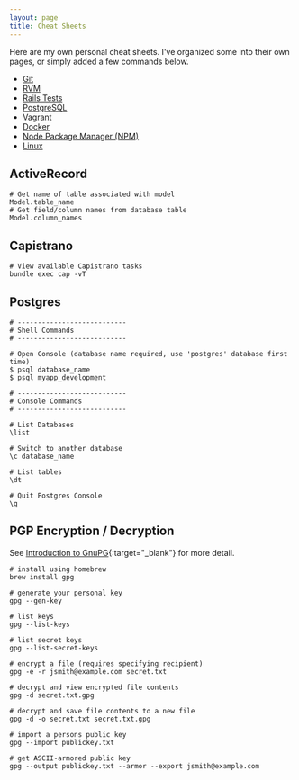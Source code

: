 ```yaml
---
layout: page
title: Cheat Sheets
---
```

Here are my own personal cheat sheets. I've organized some into their own pages, or simply added a few commands below.

* [Git](/cheat-sheets/git/)
* [RVM](/cheat-sheets/rvm/)
* [Rails Tests](/cheat-sheets/rails-tests/)
* [PostgreSQL](/cheat-sheets/postgresql/)
* [Vagrant](/cheat-sheets/vagrant/)
* [Docker](/cheat-sheets/docker/)
* [Node Package Manager (NPM)](/cheat-sheets/npm/)
* [Linux](/cheat-sheets/linux/)

## ActiveRecord

```
# Get name of table associated with model
Model.table_name
# Get field/column names from database table
Model.column_names
```

## Capistrano

```
# View available Capistrano tasks
bundle exec cap -vT
```

## Postgres
```
# ---------------------------
# Shell Commands
# ---------------------------

# Open Console (database name required, use 'postgres' database first time)
$ psql database_name
$ psql myapp_development

# ---------------------------
# Console Commands
# ---------------------------

# List Databases
\list

# Switch to another database
\c database_name

# List tables
\dt

# Quit Postgres Console
\q
```

## PGP Encryption / Decryption
See [Introduction to GnuPG](http://www.ianatkinson.net/computing/gnupg.htm){:target="_blank"} for more detail.

```
# install using homebrew
brew install gpg

# generate your personal key
gpg --gen-key

# list keys
gpg --list-keys

# list secret keys
gpg --list-secret-keys

# encrypt a file (requires specifying recipient)
gpg -e -r jsmith@example.com secret.txt

# decrypt and view encrypted file contents
gpg -d secret.txt.gpg

# decrypt and save file contents to a new file
gpg -d -o secret.txt secret.txt.gpg

# import a persons public key
gpg --import publickey.txt

# get ASCII-armored public key
gpg --output publickey.txt --armor --export jsmith@example.com
```
